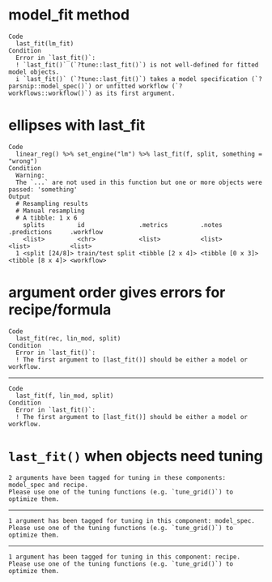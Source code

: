 # model_fit method

    Code
      last_fit(lm_fit)
    Condition
      Error in `last_fit()`:
      ! `last_fit()` (`?tune::last_fit()`) is not well-defined for fitted model objects.
      i `last_fit()` (`?tune::last_fit()`) takes a model specification (`?parsnip::model_spec()`) or unfitted workflow (`?workflows::workflow()`) as its first argument.

# ellipses with last_fit

    Code
      linear_reg() %>% set_engine("lm") %>% last_fit(f, split, something = "wrong")
    Condition
      Warning:
      The `...` are not used in this function but one or more objects were passed: 'something'
    Output
      # Resampling results
      # Manual resampling 
      # A tibble: 1 x 6
        splits         id               .metrics         .notes           .predictions     .workflow 
        <list>         <chr>            <list>           <list>           <list>           <list>    
      1 <split [24/8]> train/test split <tibble [2 x 4]> <tibble [0 x 3]> <tibble [8 x 4]> <workflow>

# argument order gives errors for recipe/formula

    Code
      last_fit(rec, lin_mod, split)
    Condition
      Error in `last_fit()`:
      ! The first argument to [last_fit()] should be either a model or workflow.

---

    Code
      last_fit(f, lin_mod, split)
    Condition
      Error in `last_fit()`:
      ! The first argument to [last_fit()] should be either a model or workflow.

# `last_fit()` when objects need tuning

    2 arguments have been tagged for tuning in these components: model_spec and recipe. 
    Please use one of the tuning functions (e.g. `tune_grid()`) to optimize them.

---

    1 argument has been tagged for tuning in this component: model_spec. 
    Please use one of the tuning functions (e.g. `tune_grid()`) to optimize them.

---

    1 argument has been tagged for tuning in this component: recipe. 
    Please use one of the tuning functions (e.g. `tune_grid()`) to optimize them.

